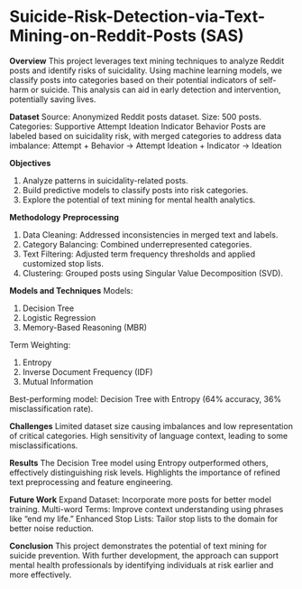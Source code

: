 # Suicide-Risk-Detection-via-Text-Mining-on-Reddit-Posts (SAS)

**Overview**
This project leverages text mining techniques to analyze Reddit posts and identify risks of suicidality. Using machine learning models, we classify posts into categories based on their potential indicators of self-harm or suicide. This analysis can aid in early detection and intervention, potentially saving lives.

**Dataset**
Source: Anonymized Reddit posts dataset.
Size: 500 posts.
Categories:
Supportive
Attempt
Ideation
Indicator
Behavior
Posts are labeled based on suicidality risk, with merged categories to address data imbalance:
Attempt + Behavior → Attempt
Ideation + Indicator → Ideation

**Objectives**
1. Analyze patterns in suicidality-related posts.
2. Build predictive models to classify posts into risk categories.
3. Explore the potential of text mining for mental health analytics.

****Methodology****
**Preprocessing**
1. Data Cleaning: Addressed inconsistencies in merged text and labels.
2. Category Balancing: Combined underrepresented categories.
3. Text Filtering: Adjusted term frequency thresholds and applied customized stop lists.
4. Clustering: Grouped posts using Singular Value Decomposition (SVD).

**Models and Techniques**
Models:
1. Decision Tree
2. Logistic Regression
3. Memory-Based Reasoning (MBR)

Term Weighting:
1. Entropy
2. Inverse Document Frequency (IDF)
3. Mutual Information

Best-performing model: Decision Tree with Entropy (64% accuracy, 36% misclassification rate).

**Challenges**
Limited dataset size causing imbalances and low representation of critical categories.
High sensitivity of language context, leading to some misclassifications.

**Results**
The Decision Tree model using Entropy outperformed others, effectively distinguishing risk levels.
Highlights the importance of refined text preprocessing and feature engineering.

**Future Work**
Expand Dataset: Incorporate more posts for better model training.
Multi-word Terms: Improve context understanding using phrases like “end my life.”
Enhanced Stop Lists: Tailor stop lists to the domain for better noise reduction.

**Conclusion**
This project demonstrates the potential of text mining for suicide prevention. With further development, the approach can support mental health professionals by identifying individuals at risk earlier and more effectively.


